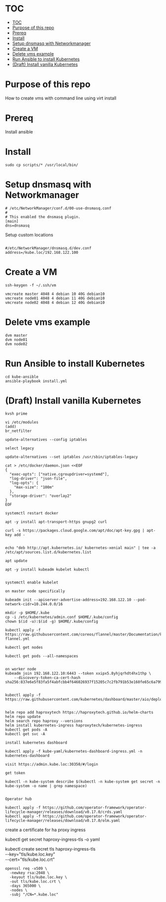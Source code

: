 

# TOC

- [TOC](#toc)
- [Purpose of this repo](#purpose-of-this-repo)
- [Prereq](#prereq)
- [Install](#install)
- [Setup dnsmasq with Networkmanager](#setup-dnsmasq-with-networkmanager)
- [Create a VM](#create-a-vm)
- [Delete vms example](#delete-vms-example)
- [Run Ansible to install Kubernetes](#run-ansible-to-install-kubernetes)
- [(Draft) Install vanilla Kubernetes](#draft-install-vanilla-kubernetes)


# Purpose of this repo 

How to create vms with command line using virt install

# Prereq 

Install ansible

# Install

```
sudo cp scripts/* /usr/local/bin/

```

# Setup dnsmasq with Networkmanager

```
# /etc/NetworkManager/conf.d/00-use-dnsmasq.conf
#
# This enabled the dnsmasq plugin.
[main]
dns=dnsmasq

```

Setup custom locations

```

#/etc/NetworkManager/dnsmasq.d/dev.conf
address=/kube.loc/192.168.122.100
```

# Create a VM


```
ssh-keygen -f ~/.ssh/vm
```


```
vmcreate master 4048 4 debian 10 40G debian10
vmcreate node01 4048 4 debian 11 40G debian10
vmcreate node02 4048 4 debian 12 40G debian10
```

# Delete vms example

```
dvm master
dvm node01
dvm node02

```

# Run Ansible to install Kubernetes

```
cd kube-ansible
ansible-playbook install.yml
```

# (Draft) Install vanilla Kubernetes

```
kvsh prime

vi /etc/modules
(add)
br_netfilter

update-alternatives --config iptables 

select legacy

update-alternatives --set iptables /usr/sbin/iptables-legacy

cat > /etc/docker/daemon.json <<EOF
{
  "exec-opts": ["native.cgroupdriver=systemd"],
  "log-driver": "json-file",
  "log-opts": {
    "max-size": "100m"
  },
  "storage-driver": "overlay2"
}
EOF

systemctl restart docker

apt -y install apt-transport-https gnupg2 curl

curl -s https://packages.cloud.google.com/apt/doc/apt-key.gpg | apt-key add -


echo "deb http://apt.kubernetes.io/ kubernetes-xenial main" | tee -a /etc/apt/sources.list.d/kubernetes.list

apt update

apt -y install kubeadm kubelet kubectl


systemctl enable kubelet

on master node specifically

kubeadm init --apiserver-advertise-address=192.168.122.10 --pod-network-cidr=10.244.0.0/16

mkdir -p $HOME/.kube
cp -i /etc/kubernetes/admin.conf $HOME/.kube/config
chown $(id -u):$(id -g) $HOME/.kube/config

kubectl apply -f https://raw.githubusercontent.com/coreos/flannel/master/Documentation/kube-flannel.yml

kubectl get nodes

kubectl get pods --all-namespaces


on worker node
kubeadm join 192.168.122.10:6443 --token xxipx5.8yhjqrhdt4hx1thp \
    --discovery-token-ca-cert-hash sha256:837e6e5f83fa5f4abfcbb4f646026937f15205c7c2fb791b53e160fe65c6a799


kubectl apply -f https://raw.githubusercontent.com/kubernetes/dashboard/master/aio/deploy/recommended.yaml


helm repo add haproxytech https://haproxytech.github.io/helm-charts
helm repo update
helm search repo haproxy --versions
helm install kubernetes-ingress haproxytech/kubernetes-ingress
kubectl get pods -A
kubectl get svc -A

install kubernetes dashboard

kubectl apply -f kube-yaml/kubernetes-dashboard-ingress.yml -n kubernetes-dashboard

visit https://admin.kube.loc:30350/#/login

get token

kubectl -n kube-system describe $(kubectl -n kube-system get secret -n kube-system -o name | grep namespace)


Operator hub

kubectl apply -f https://github.com/operator-framework/operator-lifecycle-manager/releases/download/v0.17.0/crds.yaml
kubectl apply -f https://github.com/operator-framework/operator-lifecycle-manager/releases/download/v0.17.0/olm.yaml
```

create a certificate for ha proxy ingress


kubectl get secret haproxy-ingress-tls -o yaml


kubectl create secret tls  haproxy-ingress-tls \
  --key="tls/kube.loc.key" \
  --cert="tls/kube.loc.crt"

```
openssl req -x509 \
  -newkey rsa:2048 \
  -keyout tls/kube.loc.key \
  -out tls/kube.loc.crt \
  -days 365000 \
  -nodes \
  -subj "/CN=*.kube.loc"
```
